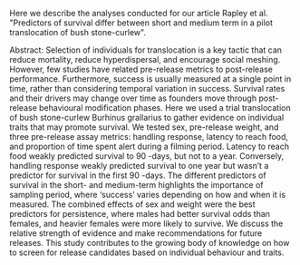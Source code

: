 Here we describe the analyses conducted for our article Rapley et al. "Predictors of survival differ between short and medium term in a pilot translocation of bush stone-curlew".

Abstract:
Selection of individuals for translocation is a key tactic that can reduce mortality, reduce hyperdispersal, and encourage social meshing. However, few studies have related pre-release metrics to post-release performance. Furthermore, success is usually measured at a single point in time, rather than considering temporal variation in success. Survival rates and their drivers may change over time as founders move through post-release behavioural modification phases. Here we used a trial translocation of bush stone-curlew Burhinus grallarius to gather evidence on individual traits that may promote survival. We tested sex, pre-release weight, and three pre-release assay metrics: handling response, latency to reach food, and proportion of time spent alert during a filming period. Latency to reach food weakly predicted survival to 90 -days, but not to a year. Conversely, handling response weakly predicted survival to one year but wasn’t a predictor for survival in the first 90 -days. The different predictors of survival in the short- and medium-term highlights the importance of sampling period, where ‘success’ varies depending on how and when it is measured. The combined effects of sex and weight were the best predictors for persistence, where males had better survival odds than females, and heavier females were more likely to survive. We discuss the relative strength of evidence and make recommendations for future releases. This study contributes to the growing body of knowledge on how to screen for release candidates based on individual behaviour and traits. 
